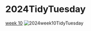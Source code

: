 # 2024TidyTuesday

[week 10](https://github.com/sndaba/2024TidyTuesday/tree/main/week10) 
![2024week10TidyTuesday](https://github.com/sndaba/2024TidyTuesday/assets/53818579/68a8d9a5-8e9b-4e3b-94cf-2a551c8619d7)
